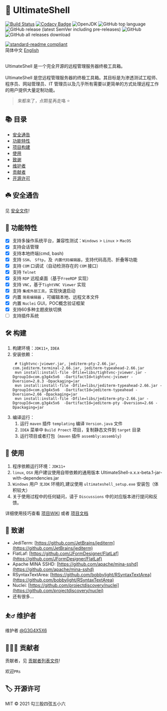# :toolbox: UltimateShell

[![Build Status](https://app.travis-ci.com/G3G4X5X6/ultimateshell.svg?branch=main)](https://app.travis-ci.com/G3G4X5X6/ultimateshell)
[![Codacy Badge](https://app.codacy.com/project/badge/Grade/66e9eb826f5c422c9077bfa05074ab09)](https://www.codacy.com/gh/G3G4X5X6/ultimateshell/dashboard?utm_source=github.com&amp;utm_medium=referral&amp;utm_content=G3G4X5X6/ultimateshell&amp;utm_campaign=Badge_Grade)
![OpenJDK](https://img.shields.io/badge/openjdk-11%2B-blue)
![GitHub top language](https://img.shields.io/github/languages/top/g3g4x5x6/ultimateshell)
![GitHub release (latest SemVer including pre-releases)](https://img.shields.io/github/v/release/g3g4x5x6/ultimateshell?include_prereleases)
![GitHub](https://img.shields.io/github/license/g3g4x5x6/ultimateshell)
![GitHub all releases download](https://img.shields.io/github/downloads/g3g4x5x6/ultimateshell/total)

[![standard-readme compliant](https://img.shields.io/badge/standard--readme-OK-green.svg?style=flat-square)](https://github.com/RichardLitt/standard-readme)
<br>
简体中文 [English](doc/README_en.md)

<br>
UltimateShell 是一个完全开源的远程管理服务器终极工具箱。
<br><br>
UltimateShell 是您远程管理服务器的终极工具箱。其目标是为渗透测试工程师、程序员、网站管理员、IT 管理员以及几乎所有需要以更简单的方式处理远程工作的用户提供大量定制功能。

<br>

> 来都来了，点颗星再走咯 :star:

## :books: 目录

- [安全通告](#安全通告)
- [功能特性](#功能特性)
- [项目构建](#构建)
- [使用](#使用)
- [致谢](#致谢)
- [维护者](#维护者)
- [贡献者](#贡献者)
- [开源许可](#开源许可)

## :shamrock: 安全通告

见 [安全文件](SECURITY.md)!

## :car: 功能特性

- [x] 支持多操作系统平台，兼容性测试：`Windows` > `Linux` > `MacOS`
- [x] 支持会话管理
- [x] 支持本地终端(cmd, bash)
- [x] 支持 `SSH`、 `Sftp`，及` 内置代码编辑器`，支持代码高亮、折叠等功能
- [x] 支持  `COM`  口调试（自动检测存在的 `COM` 接口）
- [x] 支持 `Telnet`
- [x] 支持 `RDP` 远程桌面（基于`FreeRDP` 实现）
- [x] 支持 `VNC`，基于`TightVNC Viewer` 实现
- [x] 支持 `集成外部工具`，实现快速启动
- [x] 内置 `简易编辑器` ，可编辑本地、远程文本文件
- [x] 内置 `Nuclei` GUI，POC概念验证框架
- [x] 支持60多种主题皮肤切换
- [ ] 支持插件系统

## :hammer_and_wrench: 构建

1. 构建环境：`JDK11+`, `IDEA`
1. 安装依赖：
   ```shell
    # tightvnc-jviewer.jar, jediterm-pty-2.66.jar, com.jediterm.terminal-2.66.jar, jediterm-typeahead-2.66.jar
    mvn install:install-file -Dfile=libs/tightvnc-jviewer.jar -DgroupId=com.g3g4x5x6  -DartifactId=tightvnc-jviewer -Dversion=2.8.3 -Dpackaging=jar
    mvn install:install-file -Dfile=libs/jediterm-typeahead-2.66.jar -DgroupId=com.g3g4x5x6  -DartifactId=jediterm-typeahead -Dversion=2.66 -Dpackaging=jar
    mvn install:install-file -Dfile=libs/jediterm-pty-2.66.jar -DgroupId=com.g3g4x5x6  -DartifactId=jediterm-pty -Dversion=2.66 -Dpackaging=jar
   ```
1. 编译运行：
    1. 运行 `maven` 插件 `templating` 编译 `Version.java` 文件
    1. `IDEA` 菜单中 `Build Proect` 项目，复制静态文件到 `target` 目录
    1. 运行项目或者打包（`maven` 插件 `assembly:assembly`）

## :basketball: 使用

1. 程序依赖运行环境：`JDK11+`
1. `linux`, `OSX` 用户建议使用自带依赖的通用版本 UltimateShell-x.x.x-beta.1-jar-with-dependencies.jar
1. `Windows` 用户 `无JDK` 环境的,建议使用 `ultimateshell_setup.exe` 安装包（体积较大）
1. 关于使用过程中的任何疑问，请于 `Discussions` 中的对应版本进行提问和反馈。

详细使用技巧查看 [项目WIKI](https://github.com/G3G4X5X6/ultimateshell/wiki) 或者 [项目文档](https://g3g4x5x6.github.io/ultimateshell/)

## :1st_place_medal: 致谢

- JediTerm: [https://github.com/JetBrains/jediterm](https://github.com/JetBrains/jediterm)
- FlatLaf: [https://github.com/JFormDesigner/FlatLaf](https://github.com/JFormDesigner/FlatLaf)
- Apache MINA SSHD: [https://github.com/apache/mina-sshd](https://github.com/apache/mina-sshd)
- RSyntaxTextArea: [https://github.com/bobbylight/RSyntaxTextArea](https://github.com/bobbylight/RSyntaxTextArea)
- Nuclei: [https://github.com/projectdiscovery/nuclei](https://github.com/projectdiscovery/nuclei)
- 还有很多...

## :basketball_man: 维护者

维护者
[@G3G4X5X6](https://github.com/G3G4X5X6)

## :people_holding_hands: 贡献者

贡献者，见 [贡献者列表文件](contributing.md)!

欢迎`PRs`

## :label: 开源许可

MIT © 2021 勾三股四弦五小六
